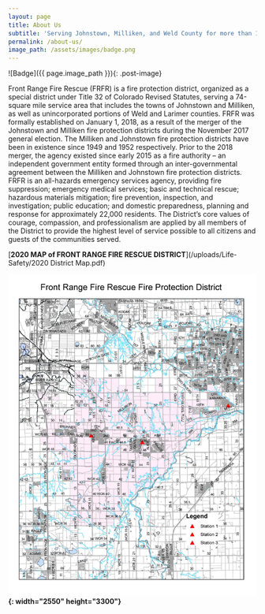 ```yaml
---
layout: page
title: About Us
subtitle: 'Serving Johnstown, Milliken, and Weld County for more than 100 years.'
permalink: /about-us/
image_path: /assets/images/badge.png
---
```


![Badge]({{ page.image_path }}){: .post-image}

Front Range Fire Rescue (FRFR) is a fire protection district, organized as a special district under Title 32 of Colorado Revised Statutes, serving a 74-square mile service area that includes the towns of Johnstown and Milliken, as well as unincorporated portions of Weld and Larimer counties. FRFR was formally established on January 1, 2018, as a result of the merger of the Johnstown and Milliken fire protection districts during the November 2017 general election. The Milliken and Johnstown fire protection districts have been in existence since 1949 and 1952 respectively. Prior to the 2018 merger, the agency existed since early 2015 as a fire authority – an independent government entity formed through an inter-governmental agreement between the Milliken and Johnstown fire protection districts.<br>FRFR is an all-hazards emergency services agency, providing fire suppression; emergency medical services; basic and technical rescue; hazardous materials mitigation; fire prevention, inspection, and investigation; public education; and domestic preparedness, planning and response for approximately 22,000 residents. The District’s core values of courage, compassion, and professionalism are applied by all members of the District to provide the highest level of service possible to all citizens and guests of the communities served.

[**2020 MAP of FRONT RANGE FIRE RESCUE DISTRICT**](/uploads/Life-Safety/2020 District Map.pdf)

**![](/uploads/2020-district-map.jpg){: width="2550" height="3300"}**